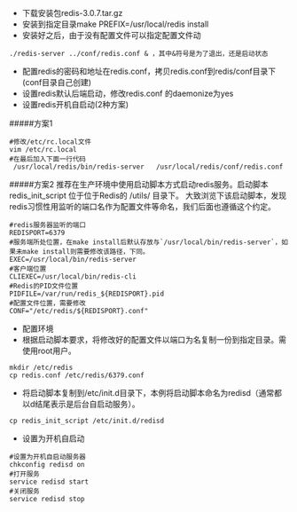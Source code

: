 - 下载安装包redis-3.0.7.tar.gz
- 安装到指定目录make PREFIX=/usr/local/redis install
- 安装好之后，由于没有配置文件可以指定配置文件动
```
./redis-server ../conf/redis.conf & ，其中&符号是为了退出，还是启动状态
```
- 配置redis的密码和地址在redis.conf，拷贝redis.conf到redis/conf目录下(conf目录自己创建)
- 设置redis默认后端启动，修改redis.conf 的daemonize为yes
- 设置redis开机自启动(2种方案)

#####方案1


```
#修改/etc/rc.local文件
vim /etc/rc.local
#在最后加入下面一行代码
 /usr/local/redis/bin/redis-server   /usr/local/redis/conf/redis.conf
 ```
#####方案2
推荐在生产环境中使用启动脚本方式启动redis服务。启动脚本redis_init_script 位于位于Redis的 /utils/ 目录下。
大致浏览下该启动脚本，发现redis习惯性用监听的端口名作为配置文件等命名，我们后面也遵循这个约定。
```
#redis服务器监听的端口
REDISPORT=6379
#服务端所处位置，在make install后默认存放与`/usr/local/bin/redis-server`，如果未make install则需要修改该路径，下同。
EXEC=/usr/local/bin/redis-server
#客户端位置
CLIEXEC=/usr/local/bin/redis-cli
#Redis的PID文件位置
PIDFILE=/var/run/redis_${REDISPORT}.pid
#配置文件位置，需要修改
CONF="/etc/redis/${REDISPORT}.conf"
```
- 配置环境
 - 根据启动脚本要求，将修改好的配置文件以端口为名复制一份到指定目录。需使用root用户。

```
mkdir /etc/redis
cp redis.conf /etc/redis/6379.conf
```
 - 将启动脚本复制到/etc/init.d目录下，本例将启动脚本命名为redisd（通常都以d结尾表示是后台自启动服务）。
```
cp redis_init_script /etc/init.d/redisd
```
 - 设置为开机自启动

```
#设置为开机自启动服务器
chkconfig redisd on
#打开服务
service redisd start
#关闭服务
service redisd stop
```
